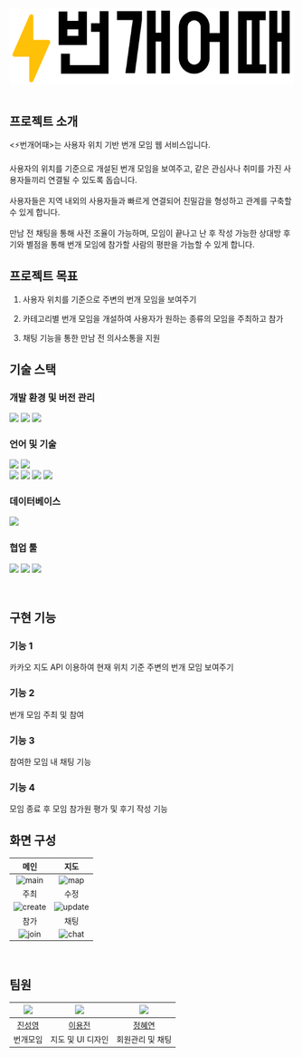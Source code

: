 <p align="center">
  <br>
  <img src="./src/main/resources/static/images/bungae.png">
  <br><br>
</p>


## 프로젝트 소개

<⚡번개어때>는 사용자 위치 기반 번개 모임 웹 서비스입니다.<br><br>
사용자의 위치를 기준으로 개설된 번개 모임을 보여주고, 같은 관심사나 취미를 가진 사용자들끼리 연결될 수 있도록 돕습니다.<br><br>
사용자들은 지역 내외의 사용자들과 빠르게 연결되어 친밀감을 형성하고 관계를 구축할 수 있게 합니다.<br><br>
만남 전 채팅을 통해 사전 조율이 가능하며, 모임이 끝나고 난 후 작성 가능한 상대방 후기와 별점을 통해 번개 모임에 참가할 사람의 평판을 가늠할 수 있게 합니다.<br>
  
## 프로젝트 목표
1. 사용자 위치를 기준으로 주변의 번개 모임을 보여주기<br>

2. 카테고리별 번개 모임을 개설하여 사용자가 원하는 종류의 모임을 주최하고 참가<br>

3. 채팅 기능을 통한 만남 전 의사소통을 지원

## 기술 스택

### 개발 환경 및 버전 관리
<img src="https://img.shields.io/badge/intellijidea-000000?style=for-the-badge&logo=intellijidea&logoColor=white"> <img src="https://img.shields.io/badge/git-F05032?style=for-the-badge&logo=git&logoColor=white"> <img src="https://img.shields.io/badge/github-181717?style=for-the-badge&logo=github&logoColor=white">

### 언어 및 기술
<img src="https://img.shields.io/badge/java-f89820?style=for-the-badge&logo=&logoColor=white"> <img src="https://img.shields.io/badge/javascript-F7DF1E?style=for-the-badge&logo=javascript&logoColor=white"> <br> <img src="https://img.shields.io/badge/spring-6DB33F?style=for-the-badge&logo=spring&logoColor=white"> <img src="https://img.shields.io/badge/spring boot-6DB33F?style=for-the-badge&logo=springboot&logoColor=white"> <img src="https://img.shields.io/badge/hibernate-59666C?style=for-the-badge&logo=hibernate&logoColor=white"> <img src="https://img.shields.io/badge/thymeleaf-005F0F?style=for-the-badge&logo=thymeleaf&logoColor=white">

### 데이터베이스
<img src="https://img.shields.io/badge/mysql-4479A1?style=for-the-badge&logo=mysql&logoColor=white">


### 협업 툴
<img src="https://img.shields.io/badge/notion-000000?style=for-the-badge&logo=notion&logoColor=white"> <img src="https://img.shields.io/badge/zoom-0B5CFF?style=for-the-badge&logo=zoom&logoColor=white"> <img src="https://img.shields.io/badge/discord-5865F2?style=for-the-badge&logo=discord&logoColor=white">

<br>

## 구현 기능

### 기능 1
카카오 지도 API 이용하여 현재 위치 기준 주변의 번개 모임 보여주기
### 기능 2
번개 모임 주최 및 참여
### 기능 3
참여한 모임 내 채팅 기능
### 기능 4
모임 종료 후 모임 참가원 평가 및 후기 작성 기능

## 화면 구성
| 메인 | 지도 |
| :-: | :-: |
|<img src="https://github.com/SNGYNGJIN/bungae/assets/105650041/78a8cb8f-4f08-4fe5-b41c-0f14ebc1de4b" alt="main" height="350">|<img src="https://github.com/SNGYNGJIN/bungae/assets/105650041/8c5e3b7b-d65c-4b68-ae1b-b9b019ce39f1" alt="map" height="350">|
| 주최 | 수정 |
|<img src="https://github.com/SNGYNGJIN/bungae/assets/105650041/84ede148-a158-4acf-a464-54aeee5b3e49" alt="create" height="350">|<img src="https://github.com/SNGYNGJIN/bungae/assets/105650041/8bdce81f-f087-4311-abe6-b89ee4e6645a" alt="update" height="350">|
| 참가 | 채팅 |
|<img src="https://github.com/SNGYNGJIN/bungae/assets/105650041/88ea4494-b457-4762-ba6b-cd1ef0857ea4" alt="join" height="350">|<img src="https://github.com/SNGYNGJIN/bungae/assets/105650041/9891fad3-3134-428a-88da-4d9e6d8f7944" alt="chat" height="350">|

<br>

## 팀원
|<img src="https://github.com/SNGYNGJIN.png" width="80">|<img src="https://github.com/yong9811.png" width="80">|<img src="https://github.com/JEONGHYEYEON.png" width="80">|
|:---:|:---:|:---:|
|[진성영](https://github.com/SNGYNGJIN)|[이용전](https://github.com/yong9811)|[정혜연](https://github.com/JEONGHYEYEON)|
|번개모임|지도 및 UI 디자인|회원관리 및 채팅|
<p align="justify">

</p>

<br>

<!-- Stack Icon Refernces -->

[java]: /src/main/resources/static/images/java.svg
[spring]: /src/main/resources/static/images/spring.svg
[js]: /src/main/resources/static/images/js.svg
[mysql]: /src/main/resources/static/images/mysql.svg
